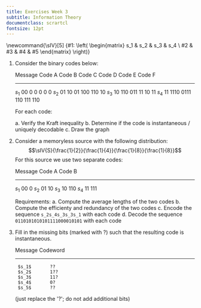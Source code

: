 ```yaml
---
title: Exercises Week 3
subtitle: Information Theory
documentclass: scrartcl
fontsize: 12pt
---
```


\newcommand{\sIV}[5] {#1: \left( \begin{matrix} s_1 & s_2 & s_3 & s_4 \\ #2 & #3 & #4  & #5 \end{matrix} \right)}


1. Consider the binary codes below:

     Message     Code A		   Code B		  Code C	  Code D	  Code E	  Code F
    ---------   --------     -----------	----------	----------	----------	----------
      $s_1$        $00$			$0$			  $0$		  $0$		  $0$		  $0$
      $s_2$        $01$			$10$		  $01$		  $100$		  $110$		  $10$
      $s_3$        $10$			$110$		  $011$		  $11$		  $10$		  $11$
      $s_4$        $11$			$1110$		  $0111$	  $110$		  $111$		  $110$
    
    For each code:
    
    a. Verify the Kraft inequality
    b. Determine if the code is instantaneous / uniquely decodable
    c. Draw the graph


2. Consider a memoryless source with the following distribution:
$$\sIV{S}{\frac{1}{2}}{\frac{1}{4}}{\frac{1}{8}}{\frac{1}{8}}$$
	For this source we use two separate codes:

	  Message      Code A	   Code B
	-----------  ----------  ----------
	  $s_1$        $00$			$0$
	  $s_2$        $01$			$10$
	  $s_3$        $10$			$110$
	  $s_4$        $11$			$111$
	
	Requirements:
	a. Compute the average lengths of the two codes
	b. Compute the efficienty and redundancy of the two codes
	c. Encode the sequence `s_2s_4s_3s_3s_1` with each code
	d. Decode the sequence `0110101010101111000010101` with each code

1. Fill in the missing bits (marked with ?) such that the resulting code is instantaneous.

	  Message       Codeword
	----------- -------------------
		$s_1$       ??
		$s_2$       1??
		$s_3$       11?
		$s_4$       0?
		$s_5$       ??

	(just replace the '?'; do not add additional bits)
    
